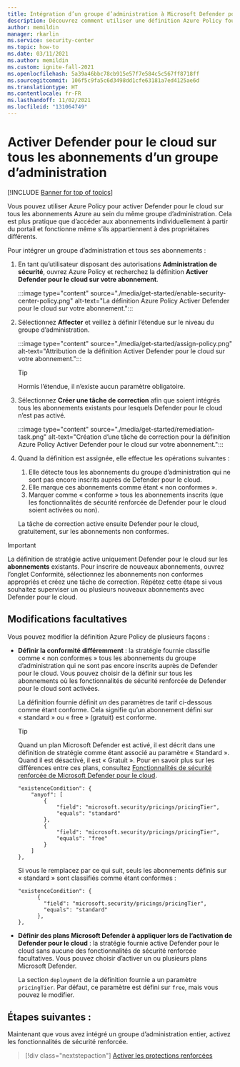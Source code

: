 ```yaml
---
title: Intégration d’un groupe d’administration à Microsoft Defender pour le cloud
description: Découvrez comment utiliser une définition Azure Policy fournie afin d’activer Microsoft Defender pour le cloud pour tous les abonnements d’un groupe d’administration.
author: memildin
manager: rkarlin
ms.service: security-center
ms.topic: how-to
ms.date: 03/11/2021
ms.author: memildin
ms.custom: ignite-fall-2021
ms.openlocfilehash: 5a39a46bbc78cb915e57f7e584c5c567ff8718ff
ms.sourcegitcommit: 106f5c9fa5c6d3498dd1cfe63181a7ed4125ae6d
ms.translationtype: HT
ms.contentlocale: fr-FR
ms.lasthandoff: 11/02/2021
ms.locfileid: "131064749"
---
```

# <a name="enable-defender-for-cloud-on-all-subscriptions-in-a-management-group"></a>Activer Defender pour le cloud sur tous les abonnements d’un groupe d’administration

[!INCLUDE [Banner for top of topics](./includes/banner.md)]

Vous pouvez utiliser Azure Policy pour activer Defender pour le cloud sur tous les abonnements Azure au sein du même groupe d’administration. Cela est plus pratique que d’accéder aux abonnements individuellement à partir du portail et fonctionne même s’ils appartiennent à des propriétaires différents. 

Pour intégrer un groupe d’administration et tous ses abonnements :

1. En tant qu’utilisateur disposant des autorisations **Administration de sécurité**, ouvrez Azure Policy et recherchez la définition **Activer Defender pour le cloud sur votre abonnement**.

    :::image type="content" source="./media/get-started/enable-security-center-policy.png" alt-text="La définition Azure Policy Activer Defender pour le cloud sur votre abonnement.":::

1. Sélectionnez **Affecter** et veillez à définir l’étendue sur le niveau du groupe d’administration.

    :::image type="content" source="./media/get-started/assign-policy.png" alt-text="Attribution de la définition Activer Defender pour le cloud sur votre abonnement.":::

    > [!TIP]
    > Hormis l’étendue, il n’existe aucun paramètre obligatoire.

1. Sélectionnez **Créer une tâche de correction** afin que soient intégrés tous les abonnements existants pour lesquels Defender pour le cloud n’est pas activé.

    :::image type="content" source="./media/get-started/remediation-task.png" alt-text="Création d’une tâche de correction pour la définition Azure Policy Activer Defender pour le cloud sur votre abonnement.":::

1. Quand la définition est assignée, elle effectue les opérations suivantes :

    1. Elle détecte tous les abonnements du groupe d’administration qui ne sont pas encore inscrits auprès de Defender pour le cloud.
    1. Elle marque ces abonnements comme étant « non conformes ».
    1. Marquer comme « conforme » tous les abonnements inscrits (que les fonctionnalités de sécurité renforcée de Defender pour le cloud soient activées ou non).

    La tâche de correction active ensuite Defender pour le cloud, gratuitement, sur les abonnements non conformes.

> [!IMPORTANT]
> La définition de stratégie active uniquement Defender pour le cloud sur les **abonnements** existants. Pour inscrire de nouveaux abonnements, ouvrez l’onglet Conformité, sélectionnez les abonnements non conformes appropriés et créez une tâche de correction. Répétez cette étape si vous souhaitez superviser un ou plusieurs nouveaux abonnements avec Defender pour le cloud.

## <a name="optional-modifications"></a>Modifications facultatives

Vous pouvez modifier la définition Azure Policy de plusieurs façons : 

- **Définir la conformité différemment** : la stratégie fournie classifie comme « non conformes » tous les abonnements du groupe d’administration qui ne sont pas encore inscrits auprès de Defender pour le cloud. Vous pouvez choisir de la définir sur tous les abonnements où les fonctionnalités de sécurité renforcée de Defender pour le cloud sont activées.

    La définition fournie définit *un* des paramètres de tarif ci-dessous comme étant conforme. Cela signifie qu’un abonnement défini sur « standard » ou « free » (gratuit) est conforme.

    > [!TIP]
    > Quand un plan Microsoft Defender est activé, il est décrit dans une définition de stratégie comme étant associé au paramètre « Standard ». Quand il est désactivé, il est « Gratuit ». Pour en savoir plus sur les différences entre ces plans, consultez [Fonctionnalités de sécurité renforcée de Microsoft Defender pour le cloud](enhanced-security-features-overview.md). 

    ```
    "existenceCondition": {
        "anyof": [
            {
                "field": "microsoft.security/pricings/pricingTier",
                "equals": "standard"
            },
            {
                "field": "microsoft.security/pricings/pricingTier",
                "equals": "free"
            }
        ]
    },
    ```

    Si vous le remplacez par ce qui suit, seuls les abonnements définis sur « standard » sont classifiés comme étant conformes :

    ```
    "existenceCondition": {
          {
            "field": "microsoft.security/pricings/pricingTier",
            "equals": "standard"
          },
    },
    ```

- **Définir des plans Microsoft Defender à appliquer lors de l’activation de Defender pour le cloud** : la stratégie fournie active Defender pour le cloud sans aucune des fonctionnalités de sécurité renforcée facultatives. Vous pouvez choisir d’activer un ou plusieurs plans Microsoft Defender.

    La section `deployment` de la définition fournie a un paramètre `pricingTier`. Par défaut, ce paramètre est défini sur `free`, mais vous pouvez le modifier. 


## <a name="next-steps"></a>Étapes suivantes :

Maintenant que vous avez intégré un groupe d’administration entier, activez les fonctionnalités de sécurité renforcée. 

> [!div class="nextstepaction"]
> [Activer les protections renforcées](enable-enhanced-security.md)
